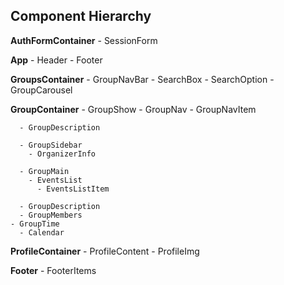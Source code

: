   ## Component Hierarchy

  **AuthFormContainer**
    - SessionForm

  **App**
    - Header
    - Footer

  **GroupsContainer**
    - GroupNavBar
      - SearchBox
      - SearchOption
    - GroupCarousel

  **GroupContainer**
    - GroupShow
      - GroupNav
        - GroupNavItem

      - GroupDescription

      - GroupSidebar
        - OrganizerInfo

      - GroupMain
        - EventsList
          - EventsListItem

      - GroupDescription
      - GroupMembers
    - GroupTime
      - Calendar

  **ProfileContainer**
    - ProfileContent
    - ProfileImg

  **Footer**
    - FooterItems
